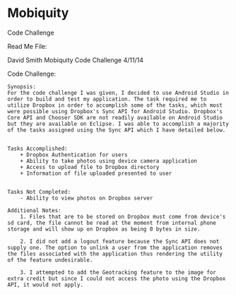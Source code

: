 Mobiquity
=========

Code Challenge

Read Me File:

 David Smith
 Mobiquity Code Challenge 4/11/14

 Code Challenge:

 	Synopsis:
 	For the code challenge I was given, I decided to use Android Studio in order to build and test my application. The task required me to utilize Dropbox in order to accomplish some of the tasks, which most were possible using Dropbox's Sync API for Android Studio. Dropbox's Core API and Chooser SDK are not readily available on Android Studio but they are available on Eclipse. I was able to accomplish a majority of the tasks assigned using the Sync API which I have detailed below.


 	Tasks Accomplished:
 		+ Dropbox Authentication for users
 		+ Ability to take photos using device camera application
 		+ Access to upload file to Dropbox directory
 		+ Information of file uploaded presented to user


 	Tasks Not Completed:
 		- Ability to view photos on Dropbox server

 	Additional Notes:
 		1. Files that are to be stored on Dropbox must come from device's sd card, the file cannot be read at the moment from internal phone storage and will show up on Dropbox as being 0 bytes in size.

 		2. I did not add a logout feature because the Sync API does not supply one. The option to unlink a user from the application removes the files associated with the application thus rendering the utility of the feature undesirable.

 		3. I attempted to add the Geotracking feature to the image for extra credit but since I could not access the photo using the Dropbox API, it would not apply.
